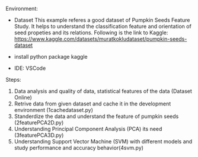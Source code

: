Environment:
- Dataset
  This example referes a good dataset of Pumpkin Seeds Feature Study. It helps to understand the classification feature and orientation of seed propeties and its        relations. Following is the link to Kaggle:
  https://www.kaggle.com/datasets/muratkokludataset/pumpkin-seeds-dataset
  
- install python package kaggle

- IDE: VSCode

Steps:
1. Data analysis and quality of data, statistical features of the data (Dataset Online)
2. Retrive data from given dataset and cache it in the development environment (1cachedataset.py)
3. Standerdize the data and understand the feature of pumpkin seeds (2featurePCA2D.py)
4. Understanding Principal Component Analysis (PCA) its need (3featurePCA3D.py)
5. Understanding Support Vector Machine (SVM) with different models and study performance and accuracy behavior(4svm.py)
